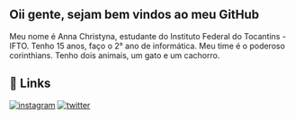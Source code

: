 
## Oii gente, sejam bem vindos ao meu GitHub 

Meu nome é Anna Christyna, estudante do Instituto Federal do Tocantins - IFTO. Tenho 15 anos, faço o 2° ano de informática. Meu time é o poderoso corinthians. Tenho dois animais, um gato e um cachorro.

## 🔗 Links
[![instagram](https://img.shields.io/badge/instagram-0A66C2?style=for-the-badge&logo=instagram&logoColor=red)](https://www.instagram.com/anna.christyna/)
[![twitter](https://img.shields.io/badge/twitter-1DA1F2?style=for-the-badge&logo=twitter&logoColor=white)](https://twitter.com/corinthians?s=21)

